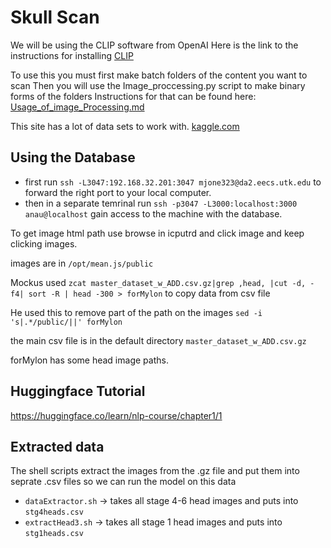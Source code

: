 # Skull Scan
We will be using the CLIP software from OpenAI
Here is the link to the instructions for installing 
[CLIP](https://github.com/openai/CLIP/tree/main)



To use this you must first make batch folders of the content you want to scan
Then you will use the Image_proccessing.py script to make binary forms of the folders
Instructions for that can be found here: [Usage_of_image_Processing.md](/Usage_of_image_processing.md)

This site has a lot of data sets to work with.
[kaggle.com](https://www.kaggle.com/datasets/aladdinpersson/flickr8kimagescaptions)

## Using the Database

* first run `ssh -L3047:192.168.32.201:3047 mjone323@da2.eecs.utk.edu` to forward the right port to your local computer.
* then in a separate temrinal run `ssh -p3047 -L3000:localhost:3000 anau@localhost` gain access to the machine with the database.

To get image html path use browse in icputrd and click image and keep clicking images.

images are in `/opt/mean.js/public`

Mockus used `zcat master_dataset_w_ADD.csv.gz|grep ,head, |cut -d, -f4| sort -R | head -300 > forMylon`
to copy data from csv file

He used this to remove part of the path on the images
`sed -i 's|.*/public/||' forMylon`

the main csv file is in the default directory
`master_dataset_w_ADD.csv.gz`

forMylon has some head image paths.

## Huggingface Tutorial
https://huggingface.co/learn/nlp-course/chapter1/1

## Extracted data 
The shell scripts extract the images from the .gz file and put them into seprate .csv files so we can run the model on this data
- `dataExtractor.sh` -> takes all stage 4-6 head images and puts into `stg4heads.csv`
- `extractHead3.sh` -> takes all stage 1 head images and puts into `stg1heads.csv`


